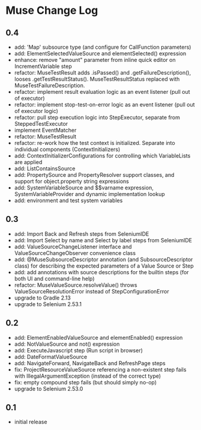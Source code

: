 # Muse Change Log

## 0.4
- add: 'Map' subsource type (and configure for CallFunction parameters)
- add: ElementSelectedValueSource and elementSelected() expression
- enhance: remove "amount" parameter from inline quick editor on IncrementVariable step
- refactor: MuseTestResult adds .isPassed() and .getFailureDescription(), looses .getTestResultStatus(). MuseTestResultStatus replaced with MuseTestFailureDescription.
- refactor: implement result evaluation logic as an event listener (pull out of executor)
- refactor: implement stop-test-on-error logic as an event listener (pull out of executor logic)
- refactor: pull step execution logic into StepExecutor, separate from SteppedTestExecutor
- implement EventMatcher
- refactor: MuseTestResult
- refactor: re-work how the test context is initialized. Separate into individual components (ContextInitializers)
- add: ContextInitializerConfigurations for controlling which VariableLists are applied 
- add: ListContainsSource
- add: PropertySource and PropertyResolver support classes, and support for object.property string expressions
- add: SystemVariableSource and $$varname expression, SystemVariableProvider and dynamic implementation lookup
- add: environment and test system variables

## 0.3

- add: Import Back and Refresh steps from SeleniumIDE
- add: Import Select by name and Select by label steps from SeleniumIDE
- add: ValueSourceChangeListener interface and ValueSourceChangeObserver convenience class
- add: @MuseSubsourceDescriptor annotation (and SubsourceDescriptor class) for describing the expected parameters of a Value Source or Step
- add: add annotations with source descriptions for the builtin steps (for both UI and command-line help) 
- refactor: MuseValueSource.resolveValue() throws ValueSourceResolutionError instead of StepConfigurationError
- upgrade to Gradle 2.13
- upgrade to Selenium 2.53.1

## 0.2

- add: ElementEnabledValueSource and elementEnabled() expression
- add: NotValueSource and not() expression
- add: ExecuteJavascript step (Run script in browser)
- add: DateFormatValueSource
- add: NavigateForward, NavigateBack and RefreshPage steps
- fix: ProjectResourceValueSource referencing a non-existent step fails with IllegalArgumentException (instead of the correct type)
- fix: empty compound step fails (but should simply no-op)
- upgrade to Selenium 2.53.0

## 0.1

- initial release
